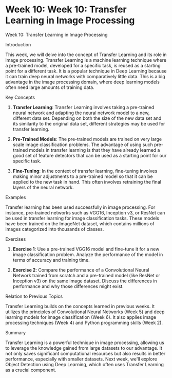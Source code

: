 # Week 10: Week 10: Transfer Learning in Image Processing

Week 10: Transfer Learning in Image Processing

Introduction

This week, we will delve into the concept of Transfer Learning and its role in image processing. Transfer Learning is a machine learning technique where a pre-trained model, developed for a specific task, is reused as a starting point for a different task. It is a popular technique in Deep Learning because it can train deep neural networks with comparatively little data. This is a big advantage in the image processing domain, where deep learning models often need large amounts of training data.

Key Concepts

1. **Transfer Learning**: Transfer Learning involves taking a pre-trained neural network and adapting the neural network model to a new, different data set. Depending on both the size of the new data set and its similarity to the original data set, different strategies may be used for transfer learning.

2. **Pre-Trained Models**: The pre-trained models are trained on very large scale image classification problems. The advantage of using such pre-trained models in transfer learning is that they have already learned a good set of feature detectors that can be used as a starting point for our specific task.

3. **Fine-Tuning**: In the context of transfer learning, fine-tuning involves making minor adjustments to a pre-trained model so that it can be applied to the new task in hand. This often involves retraining the final layers of the neural network.

Examples

Transfer learning has been used successfully in image processing. For instance, pre-trained networks such as VGG16, Inception v3, or ResNet can be used in transfer learning for image classification tasks. These models have been trained on the ImageNet dataset, which contains millions of images categorized into thousands of classes. 

Exercises

1. **Exercise 1**: Use a pre-trained VGG16 model and fine-tune it for a new image classification problem. Analyze the performance of the model in terms of accuracy and training time.

2. **Exercise 2**: Compare the performance of a Convolutional Neural Network trained from scratch and a pre-trained model (like ResNet or Inception v3) on the same image dataset. Discuss the differences in performance and why those differences might exist.

Relation to Previous Topics

Transfer Learning builds on the concepts learned in previous weeks. It utilizes the principles of Convolutional Neural Networks (Week 5) and deep learning models for image classification (Week 6). It also applies image processing techniques (Week 4) and Python programming skills (Week 2).

Summary

Transfer Learning is a powerful technique in image processing, allowing us to leverage the knowledge gained from large datasets to our advantage. It not only saves significant computational resources but also results in better performance, especially with smaller datasets. Next week, we'll explore Object Detection using Deep Learning, which often uses Transfer Learning as a crucial component.